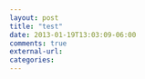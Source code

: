 ```yaml
---
layout: post
title: "test"
date: 2013-01-19T13:03:09-06:00
comments: true
external-url: 
categories: 
---
```

